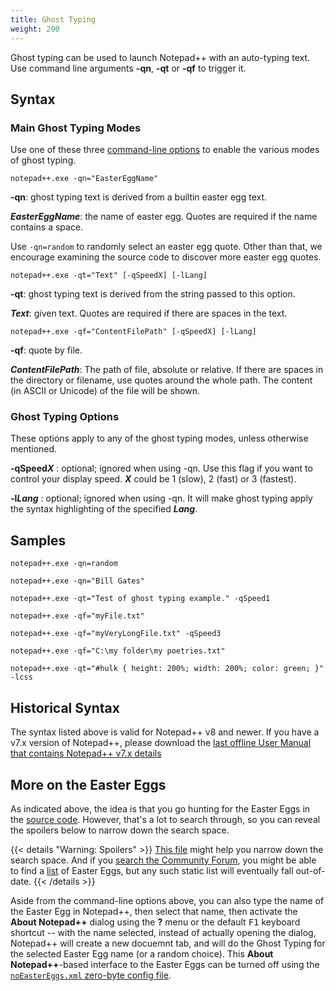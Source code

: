 ```yaml
---
title: Ghost Typing
weight: 200
---
```


Ghost typing can be used to launch Notepad++ with an auto-typing text. Use command line arguments **-qn**, **-qt** or **-qf** to trigger it.

## Syntax

### Main Ghost Typing Modes

Use one of these three [command-line options](../command-prompt/) to enable the various modes of ghost typing.

`notepad++.exe -qn="EasterEggName"`

**-qn**: ghost typing text is derived from a builtin easter egg text.

***EasterEggName***: the name of easter egg.  Quotes are required if the name contains a space.

Use `-qn=random` to randomly select an easter egg quote. Other than that, we encourage examining
the source code to discover more easter egg quotes.


`notepad++.exe -qt="Text" [-qSpeedX] [-lLang]`

**-qt**: ghost typing text is derived from the string passed to this option.

***Text***: given text. Quotes are required if there are spaces in the text.


`notepad++.exe -qf="ContentFilePath" [-qSpeedX] [-lLang]`

**-qf**: quote by file.

***ContentFilePath***: The path of file, absolute or relative. If there are spaces in the directory or filename, use quotes around the whole path.  The content (in ASCII or Unicode) of the file will be shown.

### Ghost Typing Options

These options apply to any of the ghost typing modes, unless otherwise mentioned.

**-qSpeed*****X*** : optional; ignored when using -qn. Use this flag if you want to control your display speed. ***X*** could be 1 (slow), 2 (fast) or 3 (fastest).

**-l*****Lang*** : optional; ignored when using -qn. It will make ghost typing apply the syntax highlighting of the specified ***Lang***.

## Samples

`notepad++.exe -qn=random`

`notepad++.exe -qn="Bill Gates"`

`notepad++.exe -qt="Test of ghost typing example." -qSpeed1`

`notepad++.exe -qf="myFile.txt"`

`notepad++.exe -qf="myVeryLongFile.txt" -qSpeed3`

`notepad++.exe -qf="C:\my folder\my poetries.txt"`

`notepad++.exe -qt="#hulk { height: 200%; width: 200%; color: green; }" -lcss`

## Historical Syntax

The syntax listed above is valid for Notepad++ v8 and newer.  If you have a v7.x version of Notepad++, please download the [last offline User Manual that contains Notepad++ v7.x details](https://github.com/notepad-plus-plus/npp-usermanual/releases/download/3.6/nppUserManual.zip)

## More on the Easter Eggs

As indicated above, the idea is that you go hunting for the Easter Eggs in the [source code](https://github.com/notepad-plus-plus/notepad-plus-plus/blob/master/PowerEditor/src/).  However, that's a lot to search through, so you can reveal the spoilers below to narrow down the search space.

{{< details "Warning: Spoilers" >}}
[This file](https://github.com/notepad-plus-plus/notepad-plus-plus/blob/master/PowerEditor/src/Notepad_plus.cpp) might help you narrow down the search space.  And if you [search the Community Forum](https://community.notepad-plus-plus.org/search?matchWords=all&in=titlesposts&showAs=posts&replies=&repliesFilter=atleast&timeFilter=newer&timeRange=&sortBy=timestamp&sortDirection=desc&term=Easter%20Eggs), you might be able to find a [list](https://community.notepad-plus-plus.org/topic/25803/an-updated-list-of-notepad-easter-eggs/ "Like Here") of Easter Eggs, but any such static list will eventually fall out-of-date.
{{< /details >}}

Aside from the command-line options above, you can also type the name of the Easter Egg in Notepad++, then select that name, then activate the **About Notepad++** dialog using the **?** menu or the default <kbd>F1</kbd> keyboard shortcut -- with the name selected, instead of actually opening the dialog, Notepad++ will create a new docuemnt tab, and will do the Ghost Typing for the selected Easter Egg name (or a random choice).  This **About Notepad++**-based interface to the Easter Eggs can be turned off using the [`noEasterEggs.xml` zero-byte config file](../config-files/#other-configuration-files).
